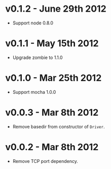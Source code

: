 v0.1.2 - June 29th 2012
=========================

* Support node 0.8.0

v0.1.1 - May 15th 2012
=========================

* Upgrade zombie to 1.1.0

v0.1.0 - Mar 25th 2012
=========================

* Support mocha 1.0.0

v0.0.3 - Mar 8th 2012
=========================

* Remove basedir from constructor of `Driver`.

v0.0.2 - Mar 8th 2012
=========================

* Remove TCP port dependency.
